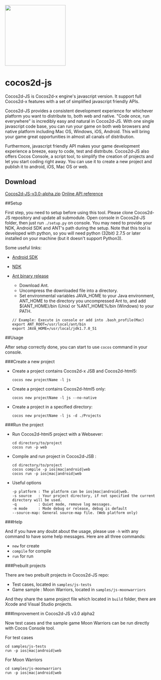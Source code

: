 <img src="http://www.cocos2d-x.org/attachments/801/cocos2dx_portrait.png" width=200>

cocos2d-js
===========

Cocos2d-JS is Cocos2d-x engine's javascript version. It support full Cocos2d-x features with a set of simplified javascript friendly APIs.

Cocos2d-JS provides a consistent development experience for whichever platform you want to distribute to, both web and native. "Code once, run everywhere" is incredibly easy and natural in Cocos2d-JS. With one single javascript code base, you can run your game on both web browsers and native platform including Mac OS, Windows, iOS, Android. This will bring your game great opportunities in almost all canals of distribution.

Furthermore, javascript friendly API makes your game development experience a breeze, easy to code, test and distribute. Cocos2d-JS also offers Cocos Console, a script tool, to simplify the creation of projects and let you start coding right away. You can use it to create a new project and publish it to android, iOS, Mac OS or web.

## Download

[Cocos2d-JS-v3.0-alpha.zip](http://cdn.cocos2d-x.org/Cocos2d-JS-v3.0-alpha2.zip)
[Online API reference](http://www.cocos2d-x.org/reference/html5-js/V3.0alpha/index.html)

##Setup

First step, you need to setup before using this tool. Please clone Cocos2d-JS repository and update all submodule. Open console in Cocos2d-JS folder, then just run `./setup.py` on console. You may need to provide your NDK, Android SDK and ANT's path during the setup. Note that this tool is developed with python, so you will need python (32bit) 2.7.5 or later installed on your machine (but it doesn't support Python3).

Some useful links:

* [Android SDK](https://developer.android.com/sdk/index.html?hl=sk)
* [NDK](https://developer.android.com/tools/sdk/ndk/index.html)
* [Ant binary release](http://ant.apache.org/)
    - Download Ant.
    - Uncompress the downloaded file into a directory.
    - Set environmental variables JAVA_HOME to your Java environment, ANT_HOME to the directory you uncompressed Ant to, and add ${ANT_HOME}/bin (Unix) or %ANT_HOME%/bin (Windows) to your PATH.
    
    ```
    // Example: Execute in console or add into .bash_profile(Mac)
    export ANT_ROOT=/usr/local/ant/bin
    export JAVA_HOME=/usr/local/jdk1.7.0_51
    ```

##Usage

After setup correctly done, you can start to use `cocos` command in your console.

###Create a new project

* Create a project contains Cocos2d-x JSB and Cocos2d-html5:

	```
	cocos new projectName -l js
	```

* Create a project contains Cocos2d-html5 only:

	```
	cocos new projectName -l js --no-native
	```

* Create a project in a specified directory:

	```
	cocos new projectName -l js -d ./Projects
	```

###Run the project

* Run Cocos2d-html5 project with a Websever:

	```
	cd directory/to/project
	cocos run -p web
	```

* Compile and run project in Cocos2d-JSB :

	```
	cd directory/to/project
	cocos compile -p ios|mac|android|web
	cocos run -p ios|mac|android|web
	```

* Useful options

	```
	-p platform : The platform can be ios|mac|android|web.
	-s source   : Your project directory, if not specified the current directory will be used.
	-q          : Quiet mode, remove log messages.
	-m mode     : Mode debug or release, debug is default
	--source-map: General source-map file. (Web platform only)
	```

###Help

And if you have any doubt about the usage, please use `-h` with any command to have some help messages. Here are all three commands:

* `new` for create
* `compile` for compile
* `run` for run

###Prebuilt projects

There are two prebuilt projects in Cocos2d-JS repo:

- Test cases, located in `samples/js-tests`
- Game sample : Moon Warriors, located in `samples/js-moonwarriors`

And they share the same project file which located in `build` folder, there are Xcode and Visual Studio projects.

###Improvement in Cocos2d-JS v3.0 alpha2

Now test cases and the sample game Moon Warriors can be run directly with Cocos Console tool.

For test cases

```
cd samples/js-tests
run -p ios|mac|android|web
```

For Moon Warriors

```
cd samples/js-moonwarriors
run -p ios|mac|android|web
```